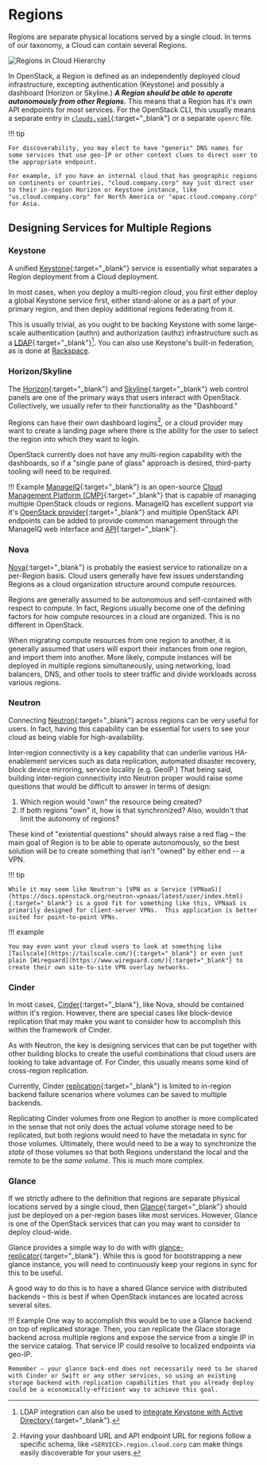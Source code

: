 # Regions

Regions are separate physical locations served by a single cloud.  In terms of our taxonomy, a Cloud can contain several Regions.

![Regions in Cloud Hierarchy](assets/images/cloud-hierarchy-region.png)

In OpenStack, a Region is defined as an independently deployed cloud infrastructure, excepting authentication (Keystone) and possibly a dashboard (Horizon or Skyline.)  **_A Region should be able to operate autonomously from other Regions._** This means that a Region has it's own API endpoints for most services.  For the OpenStack CLI, this usually means a separate entry in
[`clouds.yaml`](https://docs.openstack.org/python-openstackclient/latest/configuration/index.html#clouds-yaml){:target="_blank"}
or a separate `openrc` file.

!!! tip

    For discoverability, you may elect to have "generic" DNS names for some services that use geo-IP or other context clues to direct user to the appropriate endpoint.

    For example, if you have an internal cloud that has geographic regions on continents or countries, "cloud.company.corp" may just direct user to their in-region Horizon or Keystone instance, like "us.cloud.company.corp" for North America or "apac.cloud.company.corp" for Asia.

## Designing Services for Multiple Regions

### Keystone

A unified [Keystone](https://docs.openstack.org/keystone/latest/){:target="_blank"} service is essentially what separates a Region deployment from a Cloud deployment.

In most cases, when you deploy a multi-region cloud, you first either deploy a global Keystone service first, either stand-alone or as a part of your primary region, and then deploy additional regions federating from it.

This is usually trivial, as you ought to be backing Keystone with some large-scale authentication (authn) and authorization (authz) infrastructure such as a [LDAP](https://docs.openstack.org/keystone/latest/admin/configuration.html#integrate-identity-with-ldap){:target="_blank"}[^1].  You can also use Keystone's built-in federation, as is done at [Rackspace](openstack-keystone-federation.md).

### Horizon/Skyline

The [Horizon](https://docs.openstack.org/horizon/latest/){:target="_blank"} and [Skyline](https://docs.openstack.org/skyline/latest/){:target="_blank"} web control panels are one of the primary ways that users interact with OpenStack.  Collectively, we usually refer to their functionality as the "Dashboard."

Regions can have their own dashboard logins[^2], or a cloud provider may want to create a landing page where there is the ability for the user to select the region into which they want to login.

OpenStack currently does not have any multi-region capability with the dashboards, so if a "single pane of glass" approach is desired, third-party tooling will need to be required.

!!! Example
    [ManageIQ](https://docs.openstack.org/horizon/latest/){:target="_blank"} is an open-source [Cloud Management Platform (CMP)](https://en.wikipedia.org/wiki/Cloud_management#Cloud_Management_Platforms_(CMP)){:target="_blank"} that is capable of managing multiple OpenStack clouds or regions.  ManageIQ has excellent support via it's [OpenStack provider](https://www.manageiq.org/docs/reference/latest/managing_providers/cloud_providers/openstack_providers.html){:target="_blank"} and multiple OpenStack API endpoints can be added to provide common management through the ManageIQ web interface and [API](https://www.manageiq.org/docs/api){:target="_blank"}.

### Nova

[Nova](https://docs.openstack.org/nova/latest/){:target="_blank"} is probably the easiest service to rationalize on a per-Region basis.  Cloud users generally have few issues understanding Regions as a cloud organization structure around compute resources.

Regions are generally assumed to be autonomous and self-contained with respect to compute.  In fact, Regions usually become one of the defining factors for how compute resources in a cloud are
organized.  This is no different in OpenStack.

When migrating compute resources from one region to another, it is generally assumed that users will export their instances from one region, and import them into another.  More likely, compute instances will be deployed in multiple regions simultaneously, using networking, load balancers, DNS, and other tools to steer traffic and divide workloads across various regions.

### Neutron

Connecting [Neutron](https://docs.openstack.org/neutron/latest/){:target="_blank"} across regions can be very useful for users.  In fact, having this capability can be essential for users to see your cloud as being viable for high-availability.

Inter-region connectivity is a key capability that can underlie various HA-enablement services such as data replication, automated disaster recovery, block device mirroring, service locality (e.g. GeoIP.)  That being said, building inter-region connectivity into Neutron proper would raise some questions that would be difficult to answer in terms of design:

1. Which region would "own" the resource being created?
2. If both regions "own" it, how is that synchronized?  Also, wouldn't that limit the autonomy of regions?

These kind of "existential questions" should always raise a red flag – the main goal of Region is to be able to operate autonomously, so the best solution will be to create something that isn't "owned" by either end -- a VPN.

!!! tip

    While it may seem like Neutron's [VPN as a Service (VPNaaS)](https://docs.openstack.org/neutron-vpnaas/latest/user/index.html){:target="_blank"} is a good fit for something like this, VPNaaS is primarily designed for client-server VPNs.  This application is better suited for point-to-point VPNs.

!!! example

    You may even want your cloud users to look at something like [Tailscale](https://tailscale.com/){:target="_blank"} or even just plain [Wireguard](https://www.wireguard.com/){:target="_blank"} to create their own site-to-site VPN overlay networks.

### Cinder

In most cases, [Cinder](https://docs.openstack.org/cinder/latest/){:target="_blank"}, like Nova, should be contained within it's region.  However, there are special cases like block-device replication that may make you want to consider how to accomplish this within the framework of Cinder.

As with Neutron, the key is designing services that can be put together with other building blocks to create the useful combinations that cloud users are looking to take advantage of.  For Cinder, this usually means some kind of cross-region replication.

Currently, Cinder [replication](https://docs.openstack.org/cinder/latest/contributor/replication.html){:target="_blank"} is limited to in-region backend failure scenarios where volumes can be
saved to multiple backends.

Replicating Cinder volumes from one Region to another is more complicated in the sense that not only does the actual volume storage need to be replicated, but both regions would need to have the metadata in sync for those volumes.  Ultimately, there would need to be a way to synchronize the _state_ of those volumes so that both Regions understand the local and the remote to be the _same volume_.  This is much more complex.

### Glance

If we strictly adhere to the definition that regions are separate physical locations served by a single cloud, then [Glance](https://docs.openstack.org/glance/latest/){:target="_blank"} should just be deployed on a per-region bases like most services.  However, Glance is one of the OpenStack services that can you may want to consider to deploy cloud-wide.

Glance provides a simple way to do with with [glance-replicator](https://docs.openstack.org/glance/latest/cli/glancereplicator.html){:target="_blank"}.  While this is good for bootstrapping a new glance instance, you will need to continuously keep your regions in sync for this to be useful.

A good way to do this is to have a shared Glance service with distributed backends – this is best if when OpenStack instances are located across several sites.

!!! Example
    One way to accomplish this would be to use a Glance backend on top of replicated storage.  Then, you can replicate the Glace storage backend across multiple regions and expose the service from a single IP in the service catalog.  That service IP could resolve to localized endpoints via geo-IP.

    Remember – your glance back-end does not necessarily need to be shared with Cinder or Swift or any other services, so using an existing storage backend with replication capabilities that you already deploy could be a economically-efficient way to achieve this goal.

[^1]:
    LDAP integration can also be used to [integrate Keystone with Active Directory](https://wiki.openstack.org/wiki/HowtoIntegrateKeystonewithAD){:target="_blank"}.

[^2]:
    Having your dashboard URL and API endpoint URL for regions follow a specific schema, like
    `<SERVICE>.region.cloud.corp` can make things easily discoverable for your users.
